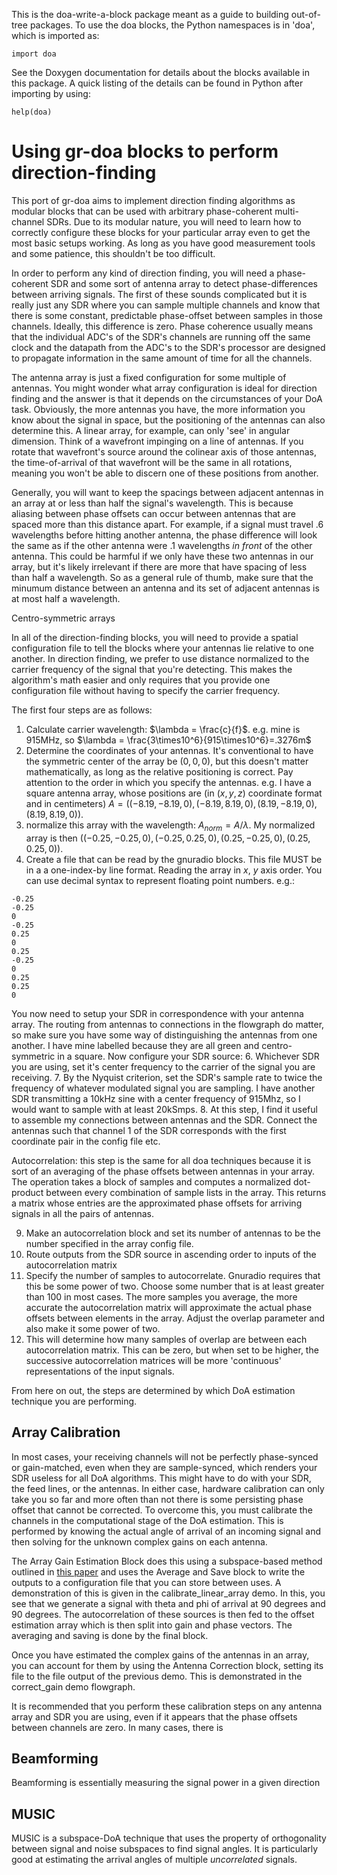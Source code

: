 This is the doa-write-a-block package meant as a guide to building
out-of-tree packages. To use the doa blocks, the Python namespaces
is in 'doa', which is imported as:

    import doa

See the Doxygen documentation for details about the blocks available
in this package. A quick listing of the details can be found in Python
after importing by using:

    help(doa)

# Using gr-doa blocks to perform direction-finding

This port of gr-doa aims to implement direction finding algorithms as modular blocks that can be used with arbitrary phase-coherent multi-channel SDRs. Due to its modular nature, you will need to learn how to correctly configure these blocks for your particular array even to get the most basic setups working. As long as you have good measurement tools and some patience, this shouldn't be too difficult.

In order to perform any kind of direction finding, you will need a phase-coherent SDR and some sort of antenna array to detect phase-differences between arriving signals. The first of these sounds complicated but it is really just any SDR where you can sample multiple channels and know that there is some constant, predictable phase-offset between samples in those channels. Ideally, this difference is zero. Phase coherence usually means that the individual ADC's of the SDR's channels are running off the same clock and the datapath from the ADC's to the SDR's processor are designed to propagate information in the same amount of time for all the channels.

The antenna array is just a fixed configuration for some multiple of antennas. You might wonder what array configuration is ideal for direction finding and the answer is that it depends on the circumstances of your DoA task. Obviously, the more antennas you have, the more information you know about the signal in space, but the positioning of the antennas can also determine this. A linear array, for example, can only 'see' in angular dimension. Think of a wavefront impinging on a line of antennas. If you rotate that wavefront's source around the colinear axis of those antennas, the time-of-arrival of that wavefront will be the same in all rotations, meaning you won't be able to discern one of these positions from another.

Generally, you will want to keep the spacings between adjacent antennas in an array at or less than half the signal's wavelength. This is because aliasing between phase offsets can occur between antennas that are spaced more than this distance apart. For example, if a signal must travel .6 wavelengths before hitting another antenna, the phase difference will look the same as if the other antenna were .1 wavelengths *in front* of the other antenna. This could be harmful if we only have these two antennas in our array, but it's likely irrelevant if there are more that have spacing of less than half a wavelength. So as a general rule of thumb, make sure that the minumum distance between an antenna and its set of adjacent antennas is at most half a wavelength.

Centro-symmetric arrays

In all of the direction-finding blocks, you will need to provide a spatial configuration file to tell the blocks where your antennas lie relative to one another. In direction finding, we prefer to use distance normalized to the carrier frequency of the signal that you're detecting. This makes the algorithm's math easier and only requires that you provide one configuration file without having to specify the carrier frequency.


The first four steps are as follows:
1. Calculate carrier wavelength: $\lambda = \frac{c}{f}$. e.g. mine is 915MHz, so $\lambda = \frac{3\times10^6}{915\times10^6}=.3276m$
2. Determine the coordinates of your antennas. It's conventional to have the symmetric center of the array be $(0, 0, 0)$, but this doesn't matter mathematically, as long as the relative positioning is correct. Pay attention to the order in which you specify the antennas. e.g. I have a square antenna array, whose positions are (in $(x,y,z)$ coordinate format and in centimeters) $A = ((-8.19, -8.19, 0), (-8.19, 8.19, 0), (8.19, -8.19, 0), (8.19, 8.19, 0))$.
3. normalize this array with the wavelength: $A_{norm} = A / \lambda$. My normalized array is then $((-0.25, -0.25, 0), (-0.25, 0.25, 0), (0.25, -0.25, 0), (0.25, 0.25, 0))$.
4. Create a file that can be read by the gnuradio blocks. This file MUST be in a a one-index-by line format. Reading the array in $x$, $y$ axis order. You can use decimal syntax to represent floating point numbers. e.g.:
```
-0.25
-0.25
0
-0.25
0.25
0
0.25
-0.25
0
0.25
0.25
0
```

You now need to setup your SDR in correspondence with your antenna array. The routing from antennas to connections in the flowgraph do matter, so make sure you have some way of distinguishing the antennas from one another. I have mine labelled because they are all green and centro-symmetric in a square. Now configure your SDR source:
6. Whichever SDR you are using, set it's center frequency to the carrier of the signal you are receiving. 
7. By the Nyquist criterion, set the SDR's sample rate to twice the frequency of whatever modulated signal you are sampling. I have another SDR transmitting a 10kHz sine with a center frequency of 915Mhz, so I would want to sample with at least 20kSmps.
8. At this step, I find it useful to assemble my connections between antennas and the SDR. Connect the antennas such that channel 1 of the SDR corresponds with the first coordinate pair in the config file etc.

Autocorrelation: this step is the same for all doa techniques because it is sort of an averaging of the phase offsets between antennas in your array. The operation takes a block of samples and computes a normalized dot-product between every combination of sample lists in the array. This returns a matrix whose entries are the approximated phase offsets for arriving signals in all the pairs of antennas.

9. Make an autocorrelation block and set its number of antennas to be the number specified in the array config file.
10. Route outputs from the SDR source in ascending order to inputs of the autocorrelation matrix
11. Specify the number of samples to autocorrelate. Gnuradio requires that this be some power of two. Choose some number that is at least greater than 100 in most cases. The more samples you average, the more accurate the autocorrelation matrix will approximate the actual phase offsets between elements in the array. Adjust the overlap parameter and also make it some power of two. 
12. This will determine how many samples of overlap are between each autocorrelation matrix. This can be zero, but when set to be higher, the successive autocorrelation matrices will be more 'continuous' representations of the input signals.

From here on out, the steps are determined by which DoA estimation technique you are performing.

## Array Calibration
In most cases, your receiving channels will not be perfectly phase-synced or gain-matched, even when they are sample-synced, which renders your SDR useless for all DoA algorithms. This might have to do with your SDR, the feed lines, or the antennas. In either case, hardware calibration can only take you so far and more often than not there is some persisting phase offset that cannot be corrected. To overcome this, you must calibrate the channels in the computational stage of the DoA estimation. This is performed by knowing the actual angle of arrival of an incoming signal and then solving for the unknown complex gains on each antenna.

The Array Gain Estimation Block does this using a subspace-based method outlined in [this paper](https://ieeexplore.ieee.org/document/285666) and uses the Average and Save block to write the outputs to a configuration file that you can store between uses. A demonstration of this is given in the calibrate\_linear\_array demo. In this, you see that we generate a signal with theta and phi of arrival at 90 degrees and 90 degrees. The autocorrelation of these sources is then fed to the offset estimation array which is then split into gain and phase vectors. The averaging and saving is done by the final block.

Once you have estimated the complex gains of the antennas in an array, you can account for them by using the Antenna Correction block, setting its file to the file output of the previous demo. This is demonstrated in the correct_gain demo flowgraph.

It is recommended that you perform these calibration steps on any antenna array and SDR you are using, even if it appears that the phase offsets between channels are zero. In many cases, there is 



## Beamforming
Beamforming is essentially measuring the signal power in a given direction

## MUSIC
MUSIC is a subspace-DoA technique that uses the property of orthogonality between signal and noise subspaces to find signal angles. It is particularly good at estimating the arrival angles of multiple *uncorrelated* signals.



